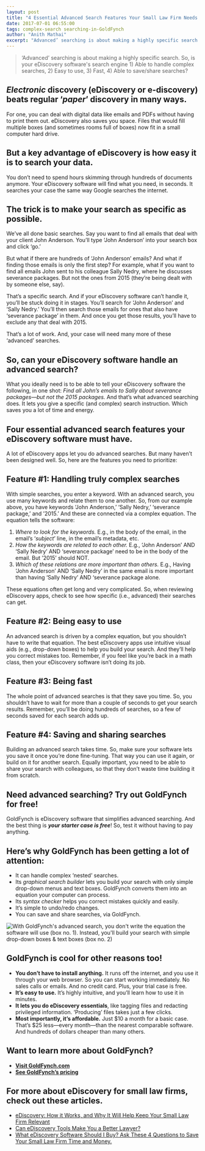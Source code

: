 ```yaml
---
layout: post
title: "4 Essential Advanced Search Features Your Small Law Firm Needs for Email eDiscovery"
date: 2017-07-01 06:55:00
tags: complex-search searching-in-GoldFynch
author: "Anith Mathai"
excerpt: "Advanced’ searching is about making a highly specific search. So, is your eDiscovery software's search engine 1) Able to handle complex searches, 2) Easy to use, 3) Fast, 4) Able to save/share searches"
---
```


> ‘Advanced’ searching is about making a highly specific search. So, is your eDiscovery software's search engine 1) Able to handle complex searches, 2) Easy to use, 3) Fast, 4) Able to save/share searches?  
## *Electronic* discovery (eDiscovery or e-discovery) beats regular ‘*paper*’ discovery in many ways. 

For one, you can deal with digital data like emails and PDFs without having to print them out. eDiscovery also saves you space. Files that would fill multiple boxes (and sometimes rooms full of boxes) now fit in a small computer hard drive. 

## But a key advantage of eDiscovery is how easy it is to search your data. 

You don’t need to spend hours skimming through hundreds of documents anymore. Your eDiscovery software will find what you need, in seconds. It searches your case the same way Google searches the internet.  

## The trick is to make your search as specific as possible. 

We’ve all done basic searches. Say you want to find all emails that deal with your client John Anderson. You’ll type ‘John Anderson’ into your search box and click ‘go.’

But what if there are hundreds of ‘John Anderson’ emails? And what if finding those emails is only the first step? For example, what if you want to find all emails John sent to his colleague Sally Nedry, where he discusses severance packages. But not the ones from 2015 (they’re being dealt with by someone else, say).  

That’s a specific search. And if your eDiscovery software can’t handle it, you’ll be stuck doing it in stages. You’ll search for ‘John Anderson’ and ‘Sally Nedry.’ You’ll then search those emails for ones that also have ‘severance package’ in them. And once you get those results, you’ll have to exclude any that deal with 2015. 

That’s a lot of work. And, your case will need many more of these ‘advanced’ searches. 

## So, can your eDiscovery software handle an advanced search?  

What you ideally need is to be able to tell your eDiscovery software the following, in one shot: *Find all John’s emails to Sally about severance packages—but not the 2015 packages.*  And that’s what advanced searching does. It lets you give a specific (and complex) search instruction. Which saves you a lot of time and energy. 

## Four essential advanced search features your eDiscovery software must have.

A lot of eDiscovery apps let you do advanced searches. But many haven’t been designed well. So, here are the features you need to prioritize: 

## Feature #1:  Handling truly complex searches 

With simple searches, you enter a keyword. With an advanced search, you use many keywords and relate them to one another. So, from our example above, you have keywords ‘John Anderson,’ ‘Sally Nedry,’ ‘severance package,’ and ’2015.’ And these are connected via a complex equation. The equation tells the software:

  1. *Where to look for the keywords.* E.g., in the body of the email, in the email’s ‘*subject*’ line, in the email’s metadata, etc.
  2. *How the keywords are related to each other.* E.g., ‘John Anderson’ AND ‘Sally Nedry’ AND ‘severance package’ need to be in the body of the email. But ’2015’ should NOT.
  3. *Which of these relations are more important than others.* E.g., Having ‘John Anderson’ AND ‘Sally Nedry’ in the same email is more important than having ‘Sally Nedry’ AND ‘severance package alone.

These equations often get long and very complicated. So, when reviewing eDiscovery apps, check to see how specific (i.e., advanced) their searches can get.

## Feature #2: Being easy to use 

An advanced search is driven by a complex equation, but you shouldn’t have to write that equation. The best eDiscovery apps use intuitive visual aids (e.g., drop-down boxes) to help you build your search. And they’ll help you correct mistakes too. Remember, if you feel like you’re back in a math class, then your eDiscovery software isn’t doing its job.   

## Feature #3: Being fast

The whole point of advanced searches is that they save you time. So, you shouldn’t have to wait for more than a couple of seconds to get your search results. Remember, you’ll be doing hundreds of searches, so a few of seconds saved for each search adds up.  

## Feature #4: Saving and sharing searches

Building an advanced search takes time. So, make sure your software lets you save it once you’re done fine-tuning. That way you can use it again, or build on it for another search. Equally important, you need to be able to share your search with colleagues, so that they don’t waste time building it from scratch. 

## Need advanced searching? Try out GoldFynch for free!

GoldFynch is eDiscovery software that simplifies advanced searching. And the best thing is ***your starter case is free***! So, test it without having to pay anything.   

## Here’s why GoldFynch has been getting a lot of attention:
- It can handle complex ‘nested’ searches. 
- Its *graphical search builder* lets you build your search with only simple drop-down menus and text boxes. GoldFynch converts them into an equation your computer can process.  
- Its *syntax checker* helps you correct mistakes quickly and easily.  
- It’s simple to undo/redo changes.
- You can save and share searches, via GoldFynch. 


![With GoldFynch's advanced search, you don't write the equation the software will use (box no. 1). Instead, you'll build your search with simple drop-down boxes & text boxes (box no. 2)](https://d2mxuefqeaa7sj.cloudfront.net/s_C6ECCFF7E66F6E699F4500FB45950D50EB475BBB190812353ABCCDEAE0762FF9_1505995461829_Advanced+search.png)

## GoldFynch is cool for other reasons too!
- **You don’t have to install anything.** It runs off the internet, and you use it through your web browser. So you can start working immediately. No sales calls or emails. And no credit card. Plus, your trial case is free.
- **It’s easy to use.** It’s highly intuitive, and you’ll learn how to use it in minutes. 
- **It lets you do eDiscovery essentials**, like tagging files and redacting privileged information. ‘Producing’ files takes just a few clicks. 
- **Most importantly, it’s affordable.** Just $10 a month for a basic case. That’s $25 less—every month—than the nearest comparable software. And hundreds of dollars cheaper than many others.
## Want to learn more about GoldFynch?
- [**Visit GoldFynch.com**](https://goldfynch.com/)
- [**See GoldFynch’s pricing**](https://goldfynch.com/pricing.html)
## For more about eDiscovery for small law firms, check out these articles.
- [eDiscovery: How it Works, and Why It Will Help Keep Your Small Law Firm Relevant](https://goldfynch.com/blog/2017/05/26/Ediscovery-How-it-Works-and-Why-It-Will-Help-Keep-Your-Small-Law-Firm-Relevant.html)
- [Can eDiscovery Tools Make You a Better Lawyer?](https://goldfynch.com/blog/2017/05/30/can-ediscovery-tools-make-you-a-better-lawyer.html)
- [What eDiscovery Software Should I Buy? Ask These 4 Questions to Save Your Small Law Firm Time and Money.](https://goldfynch.com/blog/2017/06/07/what-ediscovery-software-should-i-buy.html)



